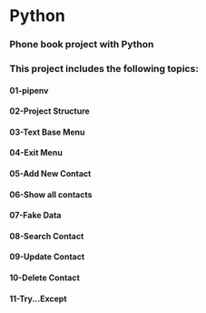 # Python
### Phone book project with Python
### This project includes the following topics:
#### 01-pipenv
#### 02-Project Structure
#### 03-Text Base Menu
#### 04-Exit Menu
#### 05-Add New Contact
#### 06-Show all contacts
#### 07-Fake Data
#### 08-Search Contact
#### 09-Update Contact
#### 10-Delete Contact
#### 11-Try...Except
